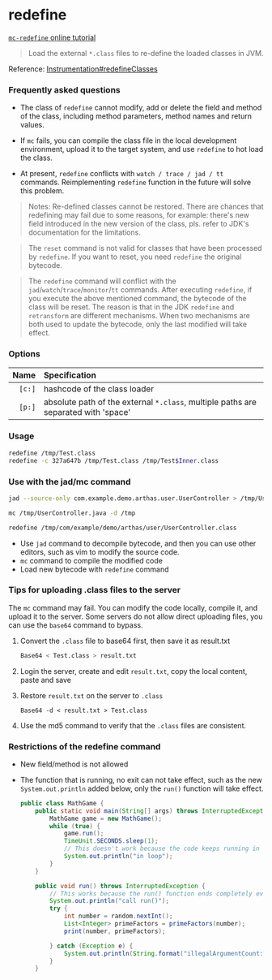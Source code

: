redefine
========

[`mc-redefine` online tutorial](https://arthas.aliyun.com/doc/arthas-tutorials?language=en&id=command-mc-redefine)

> Load the external `*.class` files to re-define the loaded classes in JVM.

Reference: [Instrumentation#redefineClasses](https://docs.oracle.com/javase/8/docs/api/java/lang/instrument/Instrumentation.html#redefineClasses-java.lang.instrument.ClassDefinition...-)

### Frequently asked questions

* The class of `redefine` cannot modify, add or delete the field and method of the class, including method parameters, method names and return values.

* If `mc` fails, you can compile the class file in the local development environment, upload it to the target system, and use `redefine` to hot load the class.

* At present, `redefine` conflicts with `watch / trace / jad / tt` commands. Reimplementing `redefine` function in the future will solve this problem.

> Notes: Re-defined classes cannot be restored. There are chances that redefining may fail due to some reasons, for example: there's new field introduced in the new version of the class, pls. refer to JDK's documentation for the limitations.

> The `reset` command is not valid for classes that have been processed by `redefine`. If you want to reset, you need `redefine` the original bytecode.


> The `redefine` command will conflict with the `jad`/`watch`/`trace`/`monitor`/`tt` commands. After executing `redefine`, if you execute the above mentioned command, the bytecode of the class will be reset.
> The reason is that in the JDK `redefine` and `retransform` are different mechanisms. When two mechanisms are both used to update the bytecode, only the last modified will take effect.

### Options

|Name|Specification|
|---:|:---|
|`[c:]`|hashcode of the class loader|
|`[p:]`|absolute path of the external `*.class`, multiple paths are separated with 'space'|


### Usage

```bash
redefine /tmp/Test.class
redefine -c 327a647b /tmp/Test.class /tmp/Test$Inner.class
```

### Use with the jad/mc command

```bash
jad --source-only com.example.demo.arthas.user.UserController > /tmp/UserController.java

mc /tmp/UserController.java -d /tmp

redefine /tmp/com/example/demo/arthas/user/UserController.class
```

* Use `jad` command to decompile bytecode, and then you can use other editors, such as vim to modify the source code.
* `mc` command to compile the modified code
* Load new bytecode with `redefine` command

### Tips for uploading .class files to the server

The `mc` command may fail. You can modify the code locally, compile it, and upload it to the server. Some servers do not allow direct uploading files, you can use the `base64` command to bypass.

1. Convert the `.class` file to base64 first, then save it as result.txt

    ```bash
    Base64 < Test.class > result.txt
    ```

2. Login the server, create and edit `result.txt`, copy the local content, paste and save

3. Restore `result.txt` on the server to `.class`

    ```
    Base64 -d < result.txt > Test.class
    ```

4. Use the md5 command to verify that the `.class` files are consistent.


### Restrictions of the redefine command

* New field/method is not allowed
* The function that is running, no exit can not take effect, such as the new `System.out.println` added below, only the `run()` function will take effect.

    ```java
    public class MathGame {
        public static void main(String[] args) throws InterruptedException {
            MathGame game = new MathGame();
            while (true) {
                game.run();
                TimeUnit.SECONDS.sleep(1);
                // This doesn't work because the code keeps running in while
                System.out.println("in loop");
            }
        }

        public void run() throws InterruptedException {
            // This works because the run() function ends completely every time
            System.out.println("call run()");
            try {
                int number = random.nextInt();
                List<Integer> primeFactors = primeFactors(number);
                print(number, primeFactors);

            } catch (Exception e) {
                System.out.println(String.format("illegalArgumentCount:%3d, ", illegalArgumentCount) + e.getMessage());
            }
        }
```